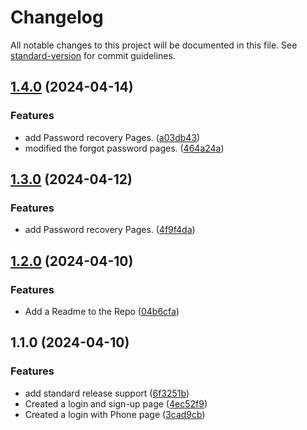 # Changelog

All notable changes to this project will be documented in this file. See [standard-version](https://github.com/conventional-changelog/standard-version) for commit guidelines.

## [1.4.0](https://github.com/aimeudoxie/Hoop_app/compare/v1.2.0...v1.4.0) (2024-04-14)


### Features

* add Password recovery Pages. ([a03db43](https://github.com/aimeudoxie/Hoop_app/commit/a03db43dc82f55332d4a6f08847fe54514346d06))
* modified the forgot password pages. ([464a24a](https://github.com/aimeudoxie/Hoop_app/commit/464a24a51686859c837084f26a47b5790e1cdd79))

## [1.3.0](https://github.com/aimeudoxie/Hoop_app/compare/v1.2.0...v1.3.0) (2024-04-12)


### Features

* add Password recovery Pages. ([4f9f4da](https://github.com/aimeudoxie/Hoop_app/commit/4f9f4dab11666689df829a1a8429961e8a4f2e08))

## [1.2.0](https://github.com/aimeudoxie/Hoop_app/compare/v1.1.0...v1.2.0) (2024-04-10)


### Features

* Add a Readme to the Repo ([04b6cfa](https://github.com/aimeudoxie/Hoop_app/commit/04b6cfaa8b5e11550fe16e7b3159ad3a68571757))

## 1.1.0 (2024-04-10)


### Features

* add standard release support ([6f3251b](https://github.com/aimeudoxie/Hoop_app/commit/6f3251bf3cd63c952084a6e1e1771054144ce77b))
* Created a login and sign-up page ([4ec52f9](https://github.com/aimeudoxie/Hoop_app/commit/4ec52f9cdd23250a909c60c2f6fb65329af59293))
* Created a login with Phone page ([3cad9cb](https://github.com/aimeudoxie/Hoop_app/commit/3cad9cb435f38a5308ba8009168b19173bd607e3))
